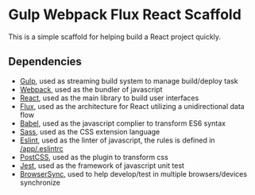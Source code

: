 Gulp Webpack Flux React Scaffold
=========================== 

This is a simple scaffold for helping build a React project quickly.


## Dependencies
- [Gulp](https://github.com/gulpjs/gulp), used as streaming build system to manage build/deploy task
- [Webpack](https://github.com/webpack/webpack), used as the bundler of javascript
- [React](https://github.com/facebook/react), used as the main library to build user interfaces
- [Flux](https://github.com/facebook/flux), used as the architecture for React utilizing a unidirectional data flow
- [Babel](https://github.com/babel/babel), used as the javascript complier to transform ES6 syntax
- [Sass](https://github.com/sass/sass), used as the CSS extension language
- [Eslint](https://github.com/eslint/eslint), used as the linter of javascript, the rules is defined in [/app/.eslintrc](https://github.com/liuzhster/gulp-webpack-flux-react-scaffold/tree/master/scripts/app/.eslintrc)
- [PostCSS](https://github.com/postcss/postcss), used as the plugin to transform css
- [Jest](https://github.com/facebook/jest), used as the framework of javascript unit test
- [BrowserSync](https://github.com/BrowserSync/browser-sync), used to help develop/test in multiple browsers/devices synchronize